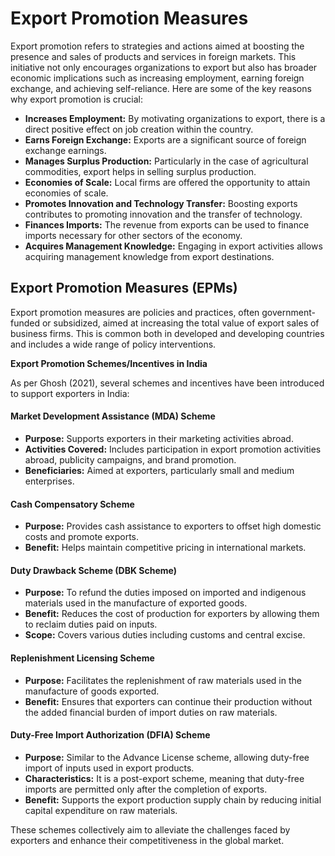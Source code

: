 # Export Promotion Measures

Export promotion refers to strategies and actions aimed at boosting the presence and sales of products and services in foreign markets. This initiative not only encourages organizations to export but also has broader economic implications such as increasing employment, earning foreign exchange, and achieving self-reliance. Here are some of the key reasons why export promotion is crucial:

- **Increases Employment:** By motivating organizations to export, there is a direct positive effect on job creation within the country.
- **Earns Foreign Exchange:** Exports are a significant source of foreign exchange earnings.
- **Manages Surplus Production:** Particularly in the case of agricultural commodities, export helps in selling surplus production.
- **Economies of Scale:** Local firms are offered the opportunity to attain economies of scale.
- **Promotes Innovation and Technology Transfer:** Boosting exports contributes to promoting innovation and the transfer of technology.
- **Finances Imports:** The revenue from exports can be used to finance imports necessary for other sectors of the economy.
- **Acquires Management Knowledge:** Engaging in export activities allows acquiring management knowledge from export destinations.

## Export Promotion Measures (EPMs)

Export promotion measures are policies and practices, often government-funded or subsidized, aimed at increasing the total value of export sales of business firms. This is common both in developed and developing countries and includes a wide range of policy interventions.


**Export Promotion Schemes/Incentives in India**

As per Ghosh (2021), several schemes and incentives have been introduced to support exporters in India:

#### Market Development Assistance (MDA) Scheme
- **Purpose:** Supports exporters in their marketing activities abroad.
- **Activities Covered:** Includes participation in export promotion activities abroad, publicity campaigns, and brand promotion.
- **Beneficiaries:** Aimed at exporters, particularly small and medium enterprises.

#### Cash Compensatory Scheme
- **Purpose:** Provides cash assistance to exporters to offset high domestic costs and promote exports.
- **Benefit:** Helps maintain competitive pricing in international markets.

#### Duty Drawback Scheme (DBK Scheme)
- **Purpose:** To refund the duties imposed on imported and indigenous materials used in the manufacture of exported goods.
- **Benefit:** Reduces the cost of production for exporters by allowing them to reclaim duties paid on inputs.
- **Scope:** Covers various duties including customs and central excise.

#### Replenishment Licensing Scheme
- **Purpose:** Facilitates the replenishment of raw materials used in the manufacture of goods exported.
- **Benefit:** Ensures that exporters can continue their production without the added financial burden of import duties on raw materials.

#### Duty-Free Import Authorization (DFIA) Scheme
- **Purpose:** Similar to the Advance License scheme, allowing duty-free import of inputs used in export products.
- **Characteristics:** It is a post-export scheme, meaning that duty-free imports are permitted only after the completion of exports.
- **Benefit:** Supports the export production supply chain by reducing initial capital expenditure on raw materials.

These schemes collectively aim to alleviate the challenges faced by exporters and enhance their competitiveness in the global market.
